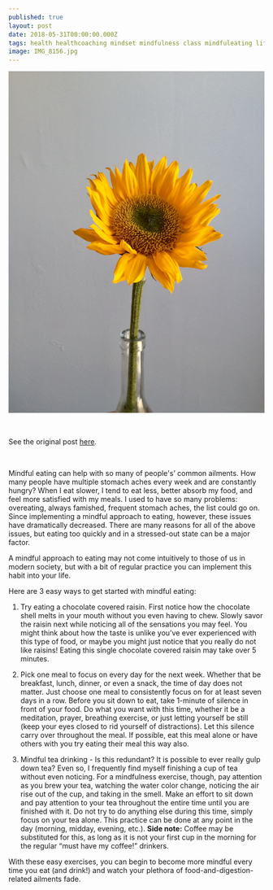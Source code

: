 ```yaml
---
published: true
layout: post
date: 2018-05-31T00:00:00.000Z
tags: health healthcoaching mindset mindfulness class mindfuleating lifecoaching naturalmovement life stress stressmanagement lifestyle coaching food self-improvement exercise diet nutrition chekcoach chekinstitute goals
image: IMG_8156.jpg
---
```


![IMG_8156.jpg](/content/IMG_8156.jpg)

<br>

See the original post [here](https://www.pittsburghfitnessproject.com/blog/a-mindful-eating-blog).

<br>

Mindful eating can help with so many of people's’ common ailments. How many people have multiple stomach aches every week and are constantly hungry? When I eat slower, I tend to eat less, better absorb my food, and feel more satisfied with my meals. I used to have so many problems: overeating, always famished, frequent stomach aches, the list could go on. Since implementing a mindful approach to eating, however, these issues have dramatically decreased. There are many reasons for all of the above issues, but eating too quickly and in a stressed-out state can be a major factor. 

A mindful approach to eating may not come intuitively to those of us in modern society, but with a bit of regular practice you can implement this habit into your life. 

Here are 3 easy ways to get started with mindful eating:

1. Try eating a chocolate covered raisin. First notice how the chocolate shell melts in your mouth without you even having to chew. Slowly savor the raisin next while noticing all of the sensations you may feel. You might think about how the taste is unlike you’ve ever experienced with this type of food, or maybe you might just notice that you really do not like raisins! Eating this single chocolate covered raisin may take over 5 minutes. 

2. Pick one meal to focus on every day for the next week. Whether that be breakfast, lunch, dinner, or even a snack, the time of day does not matter. Just choose one meal to consistently focus on for at least seven days in a row. Before you sit down to eat, take 1-minute of silence in front of your food. Do what you want with this time, whether it be a meditation, prayer, breathing exercise, or just letting yourself be still (keep your eyes closed to rid yourself of distractions). Let this silence carry over throughout the meal. If possible, eat this meal alone or have others with you try eating their meal this way also. 

3. Mindful tea drinking - Is this redundant? It is possible to ever really gulp down tea? Even so, I frequently find myself finishing a cup of tea without even noticing. For a mindfulness exercise, though, pay attention as you brew your tea, watching the water color change, noticing the air rise out of the cup, and taking in the smell. Make an effort to sit down and pay attention to your tea throughout the entire time until you are finished with it. Do not try to do anything else during this time, simply focus on your tea alone. This practice can be done at any point in the day (morning, midday, evening, etc.).
 **Side note:** Coffee may be substituted for this, as long as it is not your first cup in the morning for the regular “must have my coffee!” drinkers. 

With these easy exercises, you can begin to become more mindful every time you eat (and drink!) and watch your plethora of food-and-digestion-related ailments fade. 
